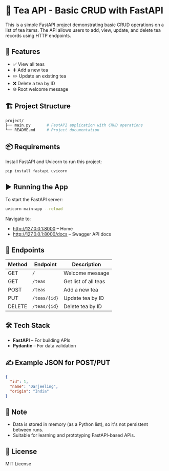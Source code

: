 
# 🍵 Tea API - Basic CRUD with FastAPI

This is a simple FastAPI project demonstrating basic CRUD operations on a list of tea items. The API allows users to add, view, update, and delete tea records using HTTP endpoints.

## 🚀 Features

- ✅ View all teas
- ➕ Add a new tea
- ✏️ Update an existing tea
- ❌ Delete a tea by ID
- 🌐 Root welcome message

## 🏗️ Project Structure

```bash
project/
├── main.py       # FastAPI application with CRUD operations
└── README.md     # Project documentation
```

## 📦 Requirements

Install FastAPI and Uvicorn to run this project:

```bash
pip install fastapi uvicorn
```

## ▶️ Running the App

To start the FastAPI server:

```bash
uvicorn main:app --reload
```

Navigate to:

- http://127.0.0.1:8000 – Home
- http://127.0.0.1:8000/docs – Swagger API docs

## 📌 Endpoints

| Method | Endpoint       | Description            |
|--------|----------------|------------------------|
| GET    | `/`            | Welcome message        |
| GET    | `/teas`        | Get list of all teas   |
| POST   | `/teas`        | Add a new tea          |
| PUT    | `/teas/{id}`   | Update tea by ID       |
| DELETE | `/teas/{id}`   | Delete tea by ID       |

## 🛠️ Tech Stack

- **FastAPI** – For building APIs
- **Pydantic** – For data validation

## ✍️ Example JSON for POST/PUT

```json
{
  "id": 1,
  "name": "Darjeeling",
  "origin": "India"
}
```

## 📌 Note

- Data is stored in memory (as a Python list), so it's not persistent between runs.
- Suitable for learning and prototyping FastAPI-based APIs.

## 📄 License

MIT License
